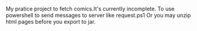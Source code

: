 My pratice project to fetch comics.It's currently incomplete.
To use powershell to send messages to server like request.ps1
Or you may unzip html pages before you export to jar.
